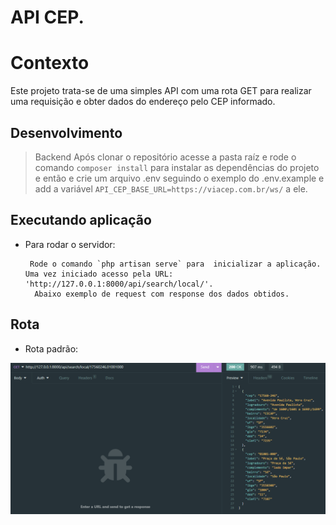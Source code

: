 # API CEP. 

# Contexto
Este projeto trata-se de uma simples API com uma rota GET para realizar uma requisição e obter dados do endereço pelo CEP informado.


## Desenvolvimento 

> Backend
    Após clonar o repositório acesse a pasta raíz e rode o comando `composer install` para instalar as dependências do projeto e então
    e crie um arquivo .env seguindo o exemplo do .env.example e add a variável `API_CEP_BASE_URL=https://viacep.com.br/ws/` a ele.
 

## Executando aplicação

* Para rodar o servidor:

  ```
   Rode o comando `php artisan serve` para  inicializar a aplicação. Uma vez iniciado acesso pela URL: 'http://127.0.0.1:8000/api/search/local/'.
    Abaixo exemplo de request com response dos dados obtidos.
  ```

 ## Rota
 
 * Rota padrão:
 
 <img src="./Captura de tela 2024-07-18 192932.png">
